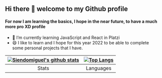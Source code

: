 ## Hi there 👋 welcome to my Github profile
#### For now I am learning the basics, I hope in the near future, to have a much more pro XD profile

- 🌱 I’m currently learning JavaScript and React in Platzi
- 😄 I like to learn and I hope for this year 2022 to be able to complete some personal projects that I have.


|[![Siendomiguel's github stats](https://github-readme-stats.vercel.app/api?username=siendomiguel&show_icons=true&theme=github_dark )](https://github.com/anuraghazra/github-readme-stats)| [![Top Langs](https://github-readme-stats.vercel.app/api/top-langs/?username=siendomiguel&layout=compact)](https://github.com/siendomiguel/github-readme-stats) |
| :----------------------------------------------------------: | :----------------------------------------------------------: |
|                            Stats                             |                          Languages                           |
